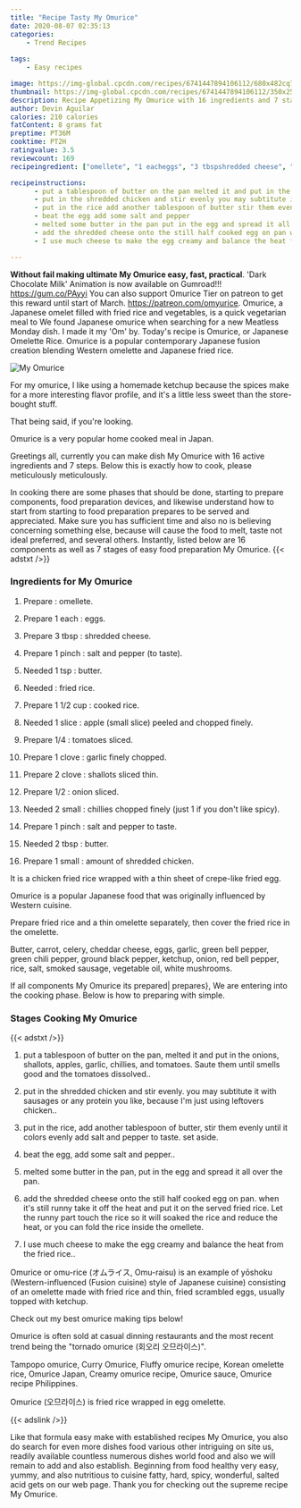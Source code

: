 ```yaml
---
title: "Recipe Tasty My Omurice"
date: 2020-08-07 02:35:13
categories:
    - Trend Recipes
    
tags:
    - Easy recipes

image: https://img-global.cpcdn.com/recipes/6741447894106112/680x482cq70/my-omurice-recipe-main-photo.jpg
thumbnail: https://img-global.cpcdn.com/recipes/6741447894106112/350x250cq70/my-omurice-recipe-main-photo.jpg
description: Recipe Appetizing My Omurice with 16 ingredients and 7 stages of easy cooking.
author: Devin Aguilar
calories: 210 calories
fatContent: 8 grams fat
preptime: PT36M
cooktime: PT2H
ratingvalue: 3.5
reviewcount: 169
recipeingredient: ["omellete", "1 eacheggs", "3 tbspshredded cheese", "1 pinchsalt and pepper to taste", "1 tspbutter", "fried rice", "1 1/2 cupcooked rice", "1 sliceapple small slice peeled and chopped finely", "1/4tomatoes sliced", "1 clovegarlic finely chopped", "2 cloveshallots sliced thin", "1/2onion sliced", "2 smallchillies chopped finely just 1 if you dont like spicy", "1 pinchsalt and pepper to taste", "2 tbspbutter", "1 smallamount of shredded chicken"]

recipeinstructions: 
      - put a tablespoon of butter on the pan melted it and put in the onions shallots apples garlic chillies and tomatoes Saute them until smells good and the tomatoes dissolved 
      - put in the shredded chicken and stir evenly you may subtitute it with sausages or any protein you like because Im just using leftovers chicken 
      - put in the rice add another tablespoon of butter stir them evenly until it colors evenly add salt and pepper to taste set aside 
      - beat the egg add some salt and pepper 
      - melted some butter in the pan put in the egg and spread it all over the pan 
      - add the shredded cheese onto the still half cooked egg on pan when its still runny take it off the heat and put it on the served fried rice Let the runny part touch the rice so it will soaked the rice and reduce the heat or you can fold the rice inside the omellete 
      - I use much cheese to make the egg creamy and balance the heat from the fried rice

---
```




**Without fail making ultimate My Omurice easy, fast, practical**. &#39;Dark Chocolate Milk&#39; Animation is now available on Gumroad!!! https://gum.co/PAyyi You can also support Omurice Tier on patreon to get this reward until start of March. https://patreon.com/omyurice. Omurice, a Japanese omelet filled with fried rice and vegetables, is a quick vegetarian meal to We found Japanese omurice when searching for a new Meatless Monday dish. I made it my &#39;Om&#39; by. Today&#39;s recipe is Omurice, or Japanese Omelette Rice. Omurice is a popular contemporary Japanese fusion creation blending Western omelette and Japanese fried rice.


![My Omurice](https://img-global.cpcdn.com/recipes/6741447894106112/680x482cq70/my-omurice-recipe-main-photo.jpg "My Omurice")



For my omurice, I like using a homemade ketchup because the spices make for a more interesting flavor profile, and it&#39;s a little less sweet than the store-bought stuff.

That being said, if you&#39;re looking.

Omurice is a very popular home cooked meal in Japan.


Greetings all, currently you can make dish My Omurice with 16 active ingredients and 7 steps. Below this is exactly how to cook, please meticulously meticulously.

In cooking there are some phases that should be done, starting to prepare components, food preparation devices, and likewise understand how to start from starting to food preparation prepares to be served and appreciated. Make sure you has sufficient time and also no is believing concerning something else, because will cause the food to melt, taste not ideal preferred, and several others. Instantly, listed below are 16 components as well as 7 stages of easy food preparation My Omurice.
{{< adstxt />}}

### Ingredients for My Omurice


1. Prepare  : omellete.

1. Prepare 1 each : eggs.

1. Prepare 3 tbsp : shredded cheese.

1. Prepare 1 pinch : salt and pepper (to taste).

1. Needed 1 tsp : butter.

1. Needed  : fried rice.

1. Prepare 1 1/2 cup : cooked rice.

1. Needed 1 slice : apple (small slice) peeled and chopped finely.

1. Prepare 1/4 : tomatoes sliced.

1. Prepare 1 clove : garlic finely chopped.

1. Prepare 2 clove : shallots sliced thin.

1. Prepare 1/2 : onion sliced.

1. Needed 2 small : chillies chopped finely (just 1 if you don&#39;t like spicy).

1. Prepare 1 pinch : salt and pepper to taste.

1. Needed 2 tbsp : butter.

1. Prepare 1 small : amount of shredded chicken.


It is a chicken fried rice wrapped with a thin sheet of crepe-like fried egg.

Omurice is a popular Japanese food that was originally influenced by Western cuisine.

Prepare fried rice and a thin omelette separately, then cover the fried rice in the omelette.

Butter, carrot, celery, cheddar cheese, eggs, garlic, green bell pepper, green chili pepper, ground black pepper, ketchup, onion, red bell pepper, rice, salt, smoked sausage, vegetable oil, white mushrooms.


If all components My Omurice its prepared| prepares}, We are entering into the cooking phase. Below is how to preparing with simple.

### Stages Cooking My Omurice

{{< adstxt />}}


1. put a tablespoon of butter on the pan, melted it and put in the onions, shallots, apples, garlic, chillies, and tomatoes. Saute them until smells good and the tomatoes dissolved..



1. put in the shredded chicken and stir evenly. you may subtitute it with sausages or any protein you like, because I&#39;m just using leftovers chicken..



1. put in the rice, add another tablespoon of butter, stir them evenly until it colors evenly add salt and pepper to taste. set aside.



1. beat the egg, add some salt and pepper..



1. melted some butter in the pan, put in the egg and spread it all over the pan.



1. add the shredded cheese onto the still half cooked egg on pan. when it&#39;s still runny take it off the heat and put it on the served fried rice. Let the runny part touch the rice so it will soaked the rice and reduce the heat, or you can fold the rice inside the omellete.



1. I use much cheese to make the egg creamy and balance the heat from the fried rice..




Omurice or omu-rice (オムライス, Omu-raisu) is an example of yōshoku (Western-influenced (Fusion cuisine) style of Japanese cuisine) consisting of an omelette made with fried rice and thin, fried scrambled eggs, usually topped with ketchup.

Check out my best omurice making tips below!

Omurice is often sold at casual dinning restaurants and the most recent trend being the &#34;tornado omurice (회오리 오므라이스)&#34;.

Tampopo omurice, Curry Omurice, Fluffy omurice recipe, Korean omelette rice, Omurice Japan, Creamy omurice recipe, Omurice sauce, Omurice recipe Philippines.

Omurice (오므라이스) is fried rice wrapped in egg omelette.


{{< adslink />}}

Like that formula easy make with established recipes My Omurice, you also do search for even more dishes food various other intriguing on site us, readily available countless numerous dishes world food and also we will remain to add and also establish. Beginning from food healthy very easy, yummy, and also nutritious to cuisine fatty, hard, spicy, wonderful, salted acid gets on our web page. Thank you for checking out the supreme recipe My Omurice.
